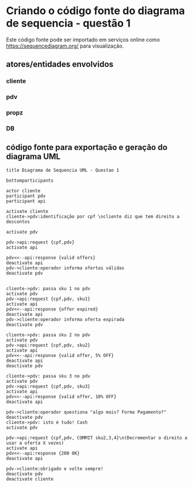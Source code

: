 # Criando o código fonte do diagrama de sequencia - questão 1
Este código fonte pode ser importado em serviços online como https://sequencediagram.org/
para visualização.

## atores/entidades envolvidos

### cliente
### pdv
### propz
### DB


## código fonte para exportação e geração do diagrama UML

```TXT
title Diagrama de Sequencia UML - Questao 1

bottomparticipants

actor cliente
participant pdv
participant api

activate cliente
cliente->pdv:identificação por cpf \ncliente diz que tem direito a descontos

activate pdv

pdv->api:request {cpf,pdv}
activate api

pdv<<--api:response {valid offers}
deactivate api
pdv->cliente:operador informa ofertas válidas
deactivate pdv


cliente->pdv: passa sku 1 no pdv
activate pdv
pdv->api:request {cpf,pdv, sku1}
activate api
pdv<<--api:response {offer expired}
deactivate api
pdv->cliente:operador informa oferta expirada
deactivate pdv

cliente->pdv: passa sku 2 no pdv
activate pdv
pdv->api:request {cpf,pdv, sku2}
activate api
pdv<<--api:response {valid offer, 5% OFF}
deactivate api
deactivate pdv

cliente->pdv: passa sku 3 no pdv
activate pdv
pdv->api:request {cpf,pdv, sku3}
activate api
pdv<<--api:response {valid offer, 10% OFF}
deactivate api

pdv->cliente:operador questiona "algo mais? Forma Pagamento?"
deactivate pdv
cliente->pdv: isto é tudo! Cash
activate pdv

pdv->api:request {cpf,pdv, COMMIT sku2,3,4}\n(Decrementar o direito a usar a oferta X vezes)
activate api
pdv<<--api:response {200 OK}
deactivate api

pdv->cliente:obrigado e volte sempre!
deactivate pdv
deactivate cliente

```

